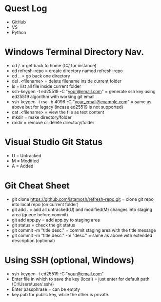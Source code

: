 # Quest Log
- GitHub
- VS
- Python

# Windows Terminal Directory Nav.
- cd /.            = get back to home (C:/ for instance)
- cd refresh-repo  = create directory named refresh-repo
- cd ..            = go back one directory
- del .\<filename> = delete filename inside current folder
- ls               = list all file inside current folder
- ssh-keygen -t ed25519 -C "your@email.com" = generate ssh key using ed25519 algorithm with working git email
- ssh-keygen -t rsa -b 4096 -C "your_email@example.com" = same as above but for legacy (incase ed25519 is not supported)
- cat .\<filename> = view the file as text content
- mkdir            = make directory/folder
- rmdir            = remove or delete directory/folder

# Visual Studio Git Status
- U = Untracked
- M = Modified
- A = Added

# Git Cheat Sheet
- git clone https://github.com/istamosh/refresh-repo.git  = clone git repo into local repo (on current folder)
- git add .                                               = add all untracked(U) and modified(M) changes into staging area (queue before commit)
- git add app.py                                          = add app.py to staging area
- git status                                              = check the git status
- git commit -m "title desc."                             = commit staging area with the title message
- git commit -m "title desc." -m "desc."                  = same as above with extended description (optional)

# Using SSH (optional, Windows)
- ssh-keygen -t ed25519 -C "your@email.com"
- Enter file in which to save the key (local) = just enter for default path (C:\Users\user/.ssh/)
- Enter passphrase = can be empty
- key.pub for public key, while the other is private.